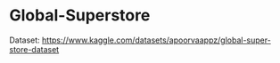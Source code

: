 # Global-Superstore 

Dataset: https://www.kaggle.com/datasets/apoorvaappz/global-super-store-dataset

